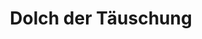 ---
layout: home
title: Dolch der Täuschung
equipment_subtype: Dolche
prerequisites:
  - [ 16, Dex ]
range: 5
range_far: 30
damage:
  - [ 3d6, piercing ]
  - [ 4d6, psychic ]
abilities:

---